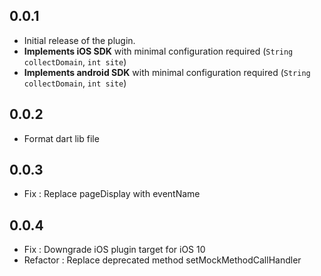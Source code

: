 ## 0.0.1

* Initial release of the plugin.
* **Implements iOS SDK** with minimal configuration required (`String collectDomain`, `int site`)
* **Implements android SDK** with minimal configuration required (`String collectDomain`, `int site`)

## 0.0.2

* Format dart lib file

## 0.0.3

* Fix : Replace pageDisplay with eventName

## 0.0.4

* Fix : Downgrade iOS plugin target for iOS 10
* Refactor : Replace deprecated method setMockMethodCallHandler